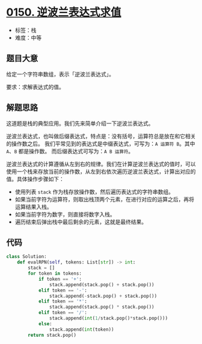 # [0150. 逆波兰表达式求值](https://leetcode.cn/problems/evaluate-reverse-polish-notation/)

- 标签：栈
- 难度：中等

## 题目大意

给定一个字符串数组，表示「逆波兰表达式」。

要求：求解表达式的值。

## 解题思路

这道题是栈的典型应用。我们先来简单介绍一下逆波兰表达式。

逆波兰表达式，也叫做后缀表达式，特点是：没有括号，运算符总是放在和它相关的操作数之后。
我们平常见到的表达式是中缀表达式，可写为：`A 运算符 B`。其中 `A`、`B` 都是操作数。
而后缀表达式可写为：`A B 运算符`。

逆波兰表达式的计算遵循从左到右的规律。我们在计算逆波兰表达式的值时，可以使用一个栈来存放当前的操作数，从左到右依次遍历逆波兰表达式，计算出对应的值。具体操作步骤如下：

- 使用列表 `stack` 作为栈存放操作数，然后遍历表达式的字符串数组。
- 如果当前字符为运算符，则取出栈顶两个元素，在进行对应的运算之后，再将运算结果入栈。
- 如果当前字符为数字，则直接将数字入栈。
- 遍历结束后弹出栈中最后剩余的元素，这就是最终结果。

## 代码

```Python
class Solution:
    def evalRPN(self, tokens: List[str]) -> int:
        stack = []
        for token in tokens:
            if token == '+':
                stack.append(stack.pop() + stack.pop())
            elif token == '-':
                stack.append(-stack.pop() + stack.pop())
            elif token == '*':
                stack.append(stack.pop() * stack.pop())
            elif token == '/':
                stack.append(int(1/stack.pop()*stack.pop()))
            else:
                stack.append(int(token))
        return stack.pop()
```
